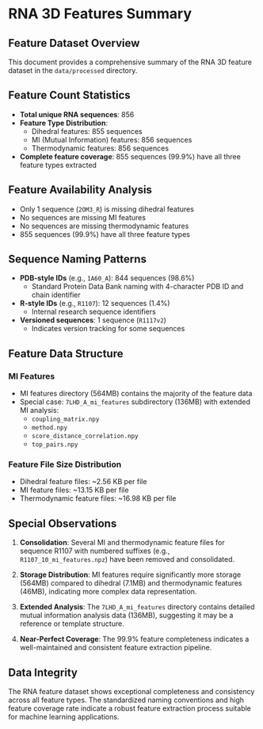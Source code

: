 # RNA 3D Features Summary

## Feature Dataset Overview

This document provides a comprehensive summary of the RNA 3D feature dataset in the `data/processed` directory.

## Feature Count Statistics

- **Total unique RNA sequences**: 856
- **Feature Type Distribution**:
  - Dihedral features: 855 sequences
  - MI (Mutual Information) features: 856 sequences
  - Thermodynamic features: 856 sequences
- **Complete feature coverage**: 855 sequences (99.9%) have all three feature types extracted

## Feature Availability Analysis

- Only 1 sequence (`2OM3_R`) is missing dihedral features
- No sequences are missing MI features
- No sequences are missing thermodynamic features
- 855 sequences (99.9%) have all three feature types

## Sequence Naming Patterns

- **PDB-style IDs** (e.g., `1A60_A`): 844 sequences (98.6%)
  - Standard Protein Data Bank naming with 4-character PDB ID and chain identifier
- **R-style IDs** (e.g., `R1107`): 12 sequences (1.4%)
  - Internal research sequence identifiers
- **Versioned sequences**: 1 sequence (`R1117v2`)
  - Indicates version tracking for some sequences

## Feature Data Structure

### MI Features
- MI features directory (564MB) contains the majority of the feature data
- Special case: `7LHD_A_mi_features` subdirectory (136MB) with extended MI analysis:
  - `coupling_matrix.npy`
  - `method.npy`
  - `score_distance_correlation.npy`
  - `top_pairs.npy`

### Feature File Size Distribution
- Dihedral feature files: ~2.56 KB per file
- MI feature files: ~13.15 KB per file
- Thermodynamic feature files: ~16.98 KB per file

## Special Observations

1. **Consolidation**: Several MI and thermodynamic feature files for sequence R1107 with numbered suffixes (e.g., `R1107_10_mi_features.npz`) have been removed and consolidated.

2. **Storage Distribution**: MI features require significantly more storage (564MB) compared to dihedral (7.1MB) and thermodynamic features (46MB), indicating more complex data representation.

3. **Extended Analysis**: The `7LHD_A_mi_features` directory contains detailed mutual information analysis data (136MB), suggesting it may be a reference or template structure.

4. **Near-Perfect Coverage**: The 99.9% feature completeness indicates a well-maintained and consistent feature extraction pipeline.

## Data Integrity

The RNA feature dataset shows exceptional completeness and consistency across all feature types. The standardized naming conventions and high feature coverage rate indicate a robust feature extraction process suitable for machine learning applications.